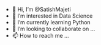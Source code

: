- 👋 Hi, I’m @SatishMajeti
- 👀 I’m interested in Data Science
- 🌱 I’m currently learning Python
- 💞️ I’m looking to collaborate on ...
- 📫 How to reach me ...

<!---
SatishMajeti/SatishMajeti is a ✨ special ✨ repository because its `README.md` (this file) appears on your GitHub profile.
You can click the Preview link to take a look at your changes.
--->
